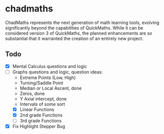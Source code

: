# chadmaths

ChadMaths represents the next generation of math learning tools, evolving significantly beyond the capabilities of QuickMaths. While it can be considered version 3 of QuickMaths, the planned enhancements are so substantial that it warranted the creation of an entirely new project.

## Todo

- [x] Mental Calculus questions and logic
- [ ] Graphs questions and logic, question ideas:
  - Extreme Points (Low, High)
  - Turning/Saddle Point
  - Median or Local Ascent, done
  - Zeros, done
  - Y Axial intercept, done
  - Intervals of some sort  
  - [x] Linear Functions
  - [x] 2nd grade Functions
  - [ ] 3rd grade Functions
- [x] Fix Highlight Stepper Bug
